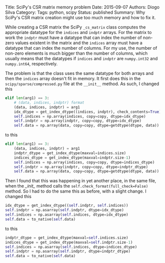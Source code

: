 Title: SciPy's CSR matrix memory problem
Date: 2015-09-07
Authors: Diogo Silva
Category: 
Tags: python, scipy
Status: published
Summary: Why SciPy's CSR matrix creation might use too much memory and how to fix it.


While creating a CSR matrix the SciPy `_cs_matrix` class computes the appropriate datatype for the `indices` and `indptr` arrays. For the matrix to work the `indptr` must have a datatype that can index the number of non-zero values existent in the matrix and the `indices` array must have  a datatype that can index the number of columns. For my use, the number of non-zero elements is much bigger than the number of columns, which usually means that the datatypes if `indices` and `indptr` are `numpy.int32` and `numpy.int64`, respectively.

The problem is that the class uses the same datatype for both arrays and then the `indices` array doesn't fit in memory. It first does this in the `scipy/sparse/compressed.py` file at the `__init__` method. As such, I changed this

```python
elif len(arg1) == 3:
    # (data, indices, indptr) format
    (data, indices, indptr) = arg1
    idx_dtype = get_index_dtype((indices, indptr), check_contents=True)
    self.indices = np.array(indices, copy=copy, dtype=idx_dtype)
    self.indptr = np.array(indptr, copy=copy, dtype=idx_dtype)
    self.data = np.array(data, copy=copy, dtype=getdtype(dtype, data))
```

to this

```python
elif len(arg1) == 3:
    (data, indices, indptr) = arg1
    indptr_dtype = get_index_dtype(maxval=indices.size)
    indices_dtype = get_index_dtype(maxval=indptr.size-1)
    self.indices = np.array(indices, copy=copy, dtype=indices_dtype)
    self.indptr = np.array(indptr, copy=copy, dtype=indptr_dtype)
    self.data = np.array(data, copy=copy, dtype=getdtype(dtype, data))
```

Then I found that this was happening in yet another place, in the same file, when the *\__init\__* method calls the `self.check_format(full_check=False)` method. So I had to do the same this as before, with a slight change. I changed this

```python
idx_dtype = get_index_dtype((self.indptr, self.indices))
self.indptr = np.asarray(self.indptr, dtype=idx_dtype)
self.indices = np.asarray(self.indices, dtype=idx_dtype)
self.data = to_native(self.data)
```

to this

```python
indptr_dtype = get_index_dtype(maxval=self.indices.size)
indices_dtype = get_index_dtype(maxval=self.indptr.size-1)
self.indices = np.asarray(self.indices, dtype=indices_dtype)
self.indptr = np.asarray(self.indptr, dtype=indptr_dtype)
self.data = to_native(self.data)
```